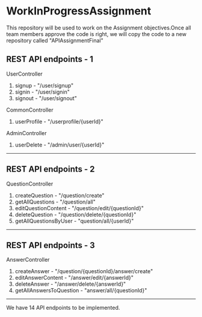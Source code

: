 # WorkInProgressAssignment
This repository will be used to work on the Assignment objectives.Once all team members approve the code is right, we will copy the code to a new repository called "APIAssignmentFinal"

REST API endpoints - 1
----------------------------------------------
UserController
1. signup - "/user/signup"
2. signin - "/user/signin"
3. signout - "/user/signout"

CommonController
1. userProfile - "/userprofile/{userId}"

AdminController
1. userDelete - "/admin/user/{userId}"

-----------------------------------------------
REST API endpoints - 2
-----------------------------------------------
QuestionController
1. createQuestion - "/question/create"
2. getAllQuestions - "/question/all"
3. editQuestionContent - "/question/edit/{questionId}"
4. deleteQuestion - "/question/delete/{questionId}"
5. getAllQuestionsByUser - "question/all/{userId}"
-------------------------------------------------
REST API endpoints - 3
---------------------------------------------------
AnswerController
1. createAnswer - "/question/{questionId}/answer/create"
2. editAnswerContent - "/answer/edit/{answerId}"
3. deleteAnswer - "/answer/delete/{answerId}"
4. getAllAnswersToQuestion - "answer/all/{questionId}"
---------------------------------------------------------
We have 14 API endpoints to be implemented.
